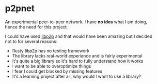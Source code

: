 # p2pnet

An experimental peer-to-peer network. I have **no idea** what I am doing, hence the need for this project. 
  
I could have used [libp2p](https://libp2p.io/) and that would have been amazing but I decided not to for several reasons:
- Rusty libp2p has no testing framework
- The library lacks real-world experience and is fairly experimental
- It's quite a big library so it's hard to fully understand how it works
- I want to be able to overoptimize things
- I fear I could get blocked by missing features
- It's a learning project after all, why would I want to use a library?
